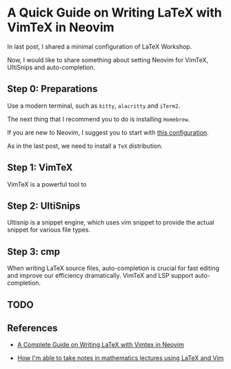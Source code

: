 # A Quick Guide on Writing LaTeX with VimTeX in Neovim


In last post, I shared a minimal configuration of LaTeX Workshop.

<!--more-->

Now, I would like to share something about setting Neovim for VimTeX, UltiSnips and auto-completion.

## Step 0: Preparations

Use a modern terminal, such as `kitty`, `alacritty` and `iTerm2`.

The next thing that I recommend you to do is installing `Homebrew`.

If you are new to Neovim, I suggest you to start with [this configuration](https://github.com/nvim-lua/kickstart.nvim.git).

As in the last post, we need to install a `TeX` distribution.


## Step 1: VimTeX

VimTeX is a powerful tool to 

## Step 2: UltiSnips

Ultisnip is a snippet engine, which uses vim snippet to provide the actual
snippet for various file types.

## Step 3: cmp

When writing LaTeX source files, auto-completion is crucial for fast editing
and improve our efficiency dramatically.
VimTeX and LSP support auto-completion.

## TODO

## References

- [A Complete Guide on Writing LaTeX with Vimtex in Neovim](https://jdhao.github.io/2019/03/26/nvim_latex_write_preview/)

- [How I'm able to take notes in mathematics lectures using LaTeX and Vim](https://castel.dev/post/lecture-notes-1/)

